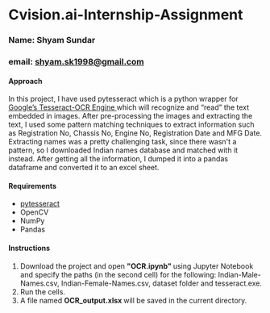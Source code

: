 # Cvision.ai-Internship-Assignment
### Name: Shyam Sundar ###
### email: shyam.sk1998@gmail.com ###
<h4> Approach </h4>
<p>
In this project, I have used pytesseract which is a python wrapper for <a href = "https://github.com/tesseract-ocr/tesseract/">  Google’s Tesseract-OCR Engine </a> which will recognize and “read” the text embedded in images. After pre-processing the images and extracting the text, I used some pattern matching techniques to extract information such as Registration No, Chassis No, Engine No, Registration Date and MFG Date. Extracting names was a pretty challenging task, since there wasn't a pattern, so I downloaded Indian names database and matched with it instead. After getting all the information, I dumped it into a pandas dataframe and converted it to an excel sheet. 
</p>

<h4> Requirements </h4>
  <ul> 
    <li> <a href = "https://pypi.org/project/pytesseract/"> pytesseract </a> </li>
    <li> OpenCV </li>
    <li> NumPy </li>
    <li> Pandas </li>
  </ul>

<h4> Instructions </h4>
  <ol>
  <li> Download the project and open <b> "OCR.ipynb" </b> using Jupyter Notebook and specify the paths (in the second cell) for the following: Indian-Male-Names.csv, Indian-Female-Names.csv, dataset folder and tesseract.exe. </li>
  <li> Run the cells. </li>
  <li> A file named <b> OCR_output.xlsx </b> will be saved in the current directory. </li>
